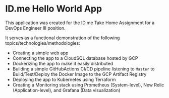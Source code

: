 # ID.me Hello World App

This application was created for the ID.me Take Home Assignment for a DevOps Engineer III position.

It serves as a functional demonstration of the following topics/technologies/methodologies:

* Creating a simple web app
* Connecting the app to a CloudSQL database hosted by GCP
* Dockerizing the app to make it easily distributed
* Building a simple GitHubActions CI/CD pipeline listening to `Master` to Build/Test/Deploy the Docker Image to the GCP Artifact Registry
* Deploying the app to Kubernetes using Terraform
* Creating a Monitoring stack using Prometheus (System-level), New Relic (Application-level), and Grafana (Data visualization)